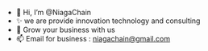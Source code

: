 - 👋 Hi, I’m @NiagaChain
- ✨ we are provide innovation technology and consulting
- 🌱 Grow your business with us
- 📫 Email for business : niagachain@gmail.com

<!---
NiagaChain/NiagaChain is a ✨ special ✨ repository because its `README.md` (this file) appears on your GitHub profile.
You can click the Preview link to take a look at your changes.
--->
